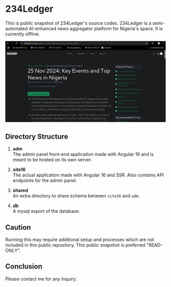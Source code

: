 # 234Ledger

This is public snapshot of 234Ledger's source codes. 234Ledger is a semi-automated AI-enhanced news aggregator platform for Nigeria's space. It is currently offline.

![Screenshot](./POST.png "Screenshot - Post page when site was online")

## Directory Structure

1. **adm**  
    The admin panel front-end application made with Angular 18 and is meant to be hosted on its own server.

2. **site16**  
    The actual application made with Angular 16 and SSR. Also contains API endpoints for the admin panel.

3. **shared**  
    An extra directory to share schema between `site16` and `adm`.

4. **db**  
    A mysql export of the database.


## Caution  

Running this may require additional setup and processes which are not included in this public repository. This public snapshot is preferred "READ-ONLY".

## Conclusion

Please contact me for any inquiry.